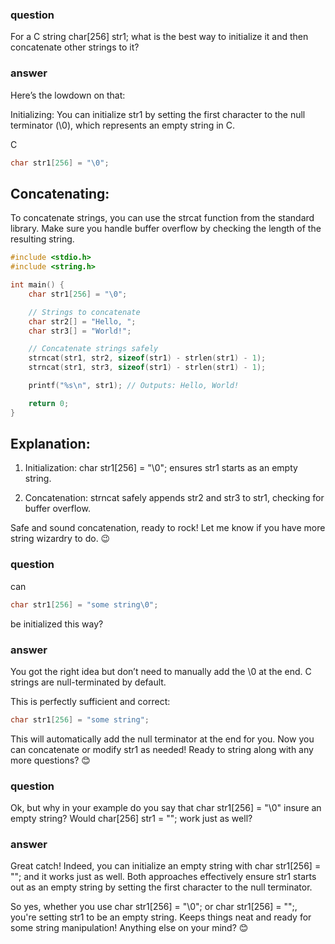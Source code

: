 ### question
For a C string char[256] str1;  what is the best way to initialize it and then concatenate other strings to it?

### answer
Here’s the lowdown on that:

Initializing:
You can initialize str1 by setting the first character to the null terminator (\0), which represents an empty string in C.

C
```c
char str1[256] = "\0";
```

## Concatenating:
To concatenate strings, you can use the strcat function from the standard library. Make sure you handle buffer overflow by checking the length of the resulting string.

```c
#include <stdio.h>
#include <string.h>

int main() {
    char str1[256] = "\0";

    // Strings to concatenate
    char str2[] = "Hello, ";
    char str3[] = "World!";

    // Concatenate strings safely
    strncat(str1, str2, sizeof(str1) - strlen(str1) - 1);
    strncat(str1, str3, sizeof(str1) - strlen(str1) - 1);

    printf("%s\n", str1); // Outputs: Hello, World!

    return 0;
}
```

## Explanation:
1. Initialization: char str1[256] = "\0"; ensures str1 starts as an empty string.

2. Concatenation: strncat safely appends str2 and str3 to str1, checking for buffer overflow.

Safe and sound concatenation, ready to rock! Let me know if you have more string wizardry to do. 😉

### question

can 
```c
char str1[256] = "some string\0"; 
```
 be initialized this way?

### answer
You got the right idea but don’t need to manually add the \0 at the end. C strings are null-terminated by default.

This is perfectly sufficient and correct:
```c
char str1[256] = "some string";
```

This will automatically add the null terminator at the end for you. Now you can concatenate or modify str1 as needed! Ready to string along with any more questions? 😊

### question
Ok, but why in your example do you say that char str1[256] = "\0" insure an empty string?  Would char[256] str1 = ""; work just as well?

### answer
Great catch! Indeed, you can initialize an empty string with char str1[256] = ""; and it works just as well. Both approaches effectively ensure str1 starts out as an empty string by setting the first character to the null terminator.

So yes, whether you use char str1[256] = "\0"; or char str1[256] = "";, you're setting str1 to be an empty string. Keeps things neat and ready for some string manipulation! Anything else on your mind? 😊


